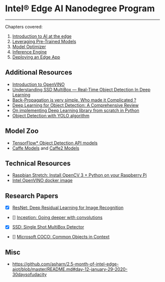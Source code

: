 # Intel® Edge AI Nanodegree Program

---
Chapters covered:

1. [Introduction to AI at the edge](1.%20Introduction%20to%20AI%20at%20the%20edge)
2. [Leveraging Pre-Trained Models](2.%20Leveraging%20Pre-Trained%20Models)
3. [Model Optimizer](3.%20Model%20Optimizer)
4. [Inference Engine](4.%20Inference%20Engine)
5. [Deploying an Edge App](5.%20Deploying%20an%20Edge%20App)


## Additional Resources

- [Introduction to OpenVINO](https://towardsdatascience.com/introduction-to-openvino-897e705a1f0a)
- [Understanding SSD MultiBox — Real-Time Object Detection In Deep Learning](https://towardsdatascience.com/understanding-ssd-multibox-real-time-object-detection-in-deep-learning-495ef744fab)
- [Back-Propagation is very simple. Who made it Complicated ?](https://medium.com/@14prakash/back-propagation-is-very-simple-who-made-it-complicated-97b794c97e5c)
- [Deep Learning for Object Detection: A Comprehensive Review](https://towardsdatascience.com/deep-learning-for-object-detection-a-comprehensive-review-73930816d8d9)
- [On implementing Deep Learning library from scratch in Python](https://towardsdatascience.com/on-implementing-deep-learning-library-from-scratch-in-python-c93c942710a8)
- [Object Detection with YOLO algorithm](http://datahacker.rs/object-detection-yolo-algorithm/)


## Model Zoo

- [TensorFlow* Object Detection API models](https://github.com/tensorflow/models/blob/master/research/object_detection/g3doc/detection_model_zoo.md)
- [Caffe Models](https://github.com/BVLC/caffe/tree/master/models) and [Caffe2 Models](https://github.com/caffe2/models)


## Technical Resources

- [Raspbian Stretch: Install OpenCV 3 + Python on your Raspberry Pi](https://www.pyimagesearch.com/2017/09/04/raspbian-stretch-install-opencv-3-python-on-your-raspberry-pi/)
- [Intel OpenVINO docker image](https://github.com/mmphego/my-dockerfiles/blob/master/intel-openvino/)


## Research Papers

- [x]  [ResNet: Deep Residual Learning for Image Recognition](https://arxiv.org/abs/1512.03385)
- []  [Inception: Going deeper with convolutions](https://arxiv.org/pdf/1409.4842.pdf)
- [x]  [SSD: Single Shot MultiBox Detector](https://arxiv.org/abs/1512.02325.pdf)
- []  [Microsoft COCO: Common Objects in Context](https://arxiv.org/pdf/1405.0312)

## Misc

- https://github.com/asharn/2.5-month-of-intel-edge-aiot/blob/master/README.md#day-12-january-29-2020-30daysofudacity
